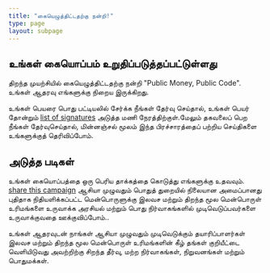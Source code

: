 ```yaml
---
title: "கையெழுத்திட்டதற்கு நன்றி!"
type: page
layout: subpage
---
```



## உங்கள் கையொப்பம் உறுதிப்படுத்தப்பட்டுள்ளது

திறந்த முயற்சியில் கையெழுத்திட்டதற்கு நன்றி "Public Money, Public Code". உங்கள் ஆதரவு எங்களுக்கு நிறைய இருக்கிறது.

உங்கள் பெயரை பொது பட்டியலில் சேர்க்க நீங்கள் தேர்வு செய்தால், உங்கள் பெயர் தோன்றும் [list of signatures](../all-signatures) அடுத்த மணி நேரத்திற்குள்.மேலும் தகவலைப் பெற நீங்கள் தேர்வுசெய்தால், மின்னஞ்சல் மூலம் இந்த பிரச்சாரத்தைப் பற்றிய செய்திகளை உங்களுக்குத் தெரிவிப்போம்.

## அடுத்த படிகள்

உங்கள் கையொப்பத்தை ஒரு பெரிய தாக்கத்தை கொடுத்து எங்களுக்கு உதவவும். [share this campaign](../../#spread) ஆசியா முழுவதும் பொதுத் துறையில் நிலையான அமைப்பானது புதிதாக நிதியளிக்கப்பட்ட மென்பொருளுக்கு இலவச மற்றும் திறந்த மூல மென்பொருள் உரிமங்களை உருவாக்க அரசியல் மற்றும் பொது நிர்வாகங்களில் முடிவெடுப்பவர்களை உருவாக்குவதை ஊக்குவிப்போம்..

உங்கள் ஆதரவுடன் நாங்கள் ஆசியா முழுவதும் முடிவெடுக்கும் தயாரிப்பாளர்கள் இலவச மற்றும் திறந்த மூல மென்பொருள் உரிமங்களின் கீழ் தங்கள் குறியீட்டை வெளியிடுவது அவற்றிற்கு சிறந்த தீர்வு, மற்ற நிர்வாகங்கள், நிறுவனங்கள் மற்றும் பொதுமக்கள்.

